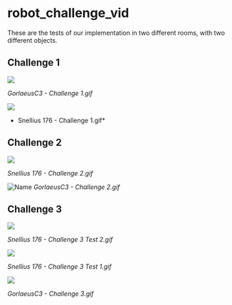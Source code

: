 # robot_challenge_vid

These are the tests of our implementation in two different rooms, with two different objects.

## Challenge 1
![](https://github.com/katezach/robot_challenge_vid/blob/main/Gifs/GorlaeusC3%20-%20Challenge%201.gif)

*GorlaeusC3 - Challenge 1.gif*

![](https://github.com/katezach/robot_challenge_vid/blob/main/Gifs/Snellius%20176%20-%20Challenge%201.gif)

* Snellius 176 - Challenge 1.gif*

## Challenge 2
![](https://github.com/katezach/robot_challenge_vid/blob/main/Gifs/Snellius%20176%20-%20Challenge%202.gif)

*Snellius 176 - Challenge 2.gif*

![Name](https://github.com/katezach/robot_challenge_vid/blob/main/Gifs/GorlaeusC3%20-%20Challenge%202.gif)
*GorlaeusC3 - Challenge 2.gif*


## Challenge 3 

![](https://github.com/katezach/robot_challenge_vid/blob/main/Gifs/Snellius%20176%20-%20Challenge%203%20Test%202.gif)

*Snellius 176 - Challenge 3 Test 2.gif*

![](https://github.com/katezach/robot_challenge_vid/blob/main/Gifs/Snellius%20176%20-%20Challenge%203%20Test%201.gif)

*Snellius 176 - Challenge 3 Test 1.gif*

![](https://github.com/katezach/robot_challenge_vid/blob/main/Gifs/GorlaeusC3%20-%20Challenge%203.gif)

*GorlaeusC3 - Challenge 3.gif*
